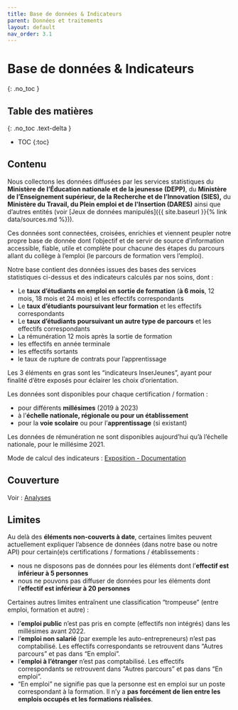 ```yaml
---
title: Base de données & Indicateurs
parent: Données et traitements
layout: default
nav_order: 3.1
---
```


# Base de données & Indicateurs
{: .no_toc }

## Table des matières
{: .no_toc .text-delta }
- TOC
{:toc}

## Contenu

Nous collectons les données diffusées par les services statistiques du **Ministère de l’Éducation nationale et de la jeunesse** **(DEPP)**, du **Ministère de l’Enseignement supérieur, de la Recherche et de l’Innovation (SIES),** du **Ministère du Travail, du Plein emploi et de l'Insertion (DARES)** ainsi que d’autres entités (voir [Jeux de données manipulés]({{ site.baseurl }}{% link data/sources.md %})).

Ces données sont connectées, croisées, enrichies et viennent peupler notre propre base de donnée dont l’objectif et de servir de source d’information accessible, fiable, utile et complète pour chacune des étapes du parcours allant du collège à l’emploi (le parcours de formation vers l’emploi).

Notre base contient des données issues des bases des services statistiques ci-dessus et des indicateurs calculés par nos soins, dont : 

- Le **taux d’étudiants en emploi en sortie de formation** (**à 6 mois**, 12 mois, 18 mois et 24 mois) et les effectifs correspondants
- Le **taux d’étudiants poursuivant leur formation** et les effectifs correspondants
- Le **taux d’étudiants poursuivant un autre type de parcours** et les effectifs correspondants
- La rémunération 12 mois après la sortie de formation
- les effectifs en année terminale
- les effectifs sortants
- le taux de rupture de contrats pour l’apprentissage

Les 3 éléments en gras sont les “indicateurs InserJeunes”, ayant pour finalité d’être exposés pour éclairer les choix d’orientation.

Les données sont disponibles pour chaque certification / formation : 

- pour différents **millésimes** (2019 à 2023)
- à l’**échelle nationale, régionale ou pour un établissement**
- pour la **voie scolaire** ou pour l’**apprentissage** (si existant)

Les données de rémunération ne sont disponibles aujourd’hui qu’à l’échelle nationale, pour le millésime 2021.

Mode de calcul des indicateurs : [Exposition - Documentation](https://documentation.exposition.inserjeunes.beta.gouv.fr/#154d0d8ec01580f4a3dafe6164a0076c)

## Couverture

Voir : [Analyses](https://mission-apprentissage.github.io/trajectoires-pro/analyse/couverture_catalogue/base_inserjeunes/base_inserjeunes_production_2024_06.html)

## Limites

Au delà des **éléments non-couverts à date**, certaines limites peuvent actuellement expliquer l’absence de données (dans notre base ou notre API) pour certain(e)s certifications / formations / établissements : 

- nous ne disposons pas de données pour les éléments dont l’**effectif est inférieur à 5 personnes**
- nous ne pouvons pas diffuser de données pour les éléments dont l’**effectif est inférieur à 20 personnes**

Certaines autres limites entraînent une classification “trompeuse” (entre emploi, formation et autre) : 

- l’**emploi public** n’est pas pris en compte (effectifs non intégrés) dans les millésimes avant 2022.
- l’**emploi non salarié** (par exemple les auto-entrepreneurs) n’est pas comptabilisé. Les effectifs correspondants se retrouvent dans “Autres parcours” et pas dans “En emploi”.
- l’**emploi à l’étranger** n’est pas comptabilisé. Les effectifs correspondants se retrouvent dans “Autres parcours” et pas dans “En emploi”.
- “En emploi” ne signifie pas que la personne est en emploi sur un poste correspondant à la formation. Il n’y a **pas forcément de lien entre les emplois occupés et les formations réalisées**.